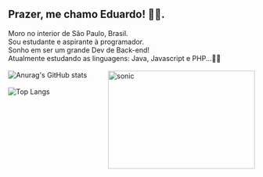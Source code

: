 ## Prazer, me chamo Eduardo! 👋👋.
Moro no interior de São Paulo, Brasil.
<br>
Sou estudante e aspirante à programador.
<br>
Sonho em ser um grande Dev de Back-end! 
<br>
Atualmente estudando as linguagens: Java, Javascript e PHP...💭💭
<br><br>
![Anurag's GitHub stats](https://github-readme-stats.vercel.app/api?username=eduardosouzaramospedroni&show_icons=true&theme=tokyonight&border_radius=15)
<img align="right" alt="sonic" src="https://media.giphy.com/media/v1.Y2lkPTc5MGI3NjExOGZsNGNpaG5jczFpMG51bWswemx0czlyaTA0MWlmcDdjenNsdWNzYyZlcD12MV9naWZzX3NlYXJjaCZjdD1n/ErizhSwfQlDItcJpzw/giphy.gif" width="300px" height="200px">
<br><br>
![Top Langs](https://github-readme-stats.vercel.app/api/top-langs/?username=eduardosouzaramospedroni&hide_progress=true&theme=tokyonight&border_radius=15)
